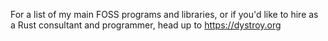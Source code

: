 
For a list of my main FOSS programs and libraries, or if you'd like to hire as a Rust consultant and programmer, head up to https://dystroy.org
